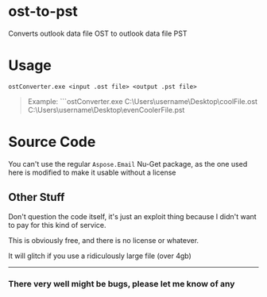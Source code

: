 # ost-to-pst
Converts outlook data file OST to outlook data file PST

# Usage

```ostConverter.exe <input .ost file> <output .pst file>```
> Example: ```ostConverter.exe C:\Users\username\Desktop\coolFile.ost C:\Users\username\Desktop\evenCoolerFile.pst

# Source Code
You can't use the regular `Aspose.Email` Nu-Get package, as the one used here is modified to make it usable without a license

## Other Stuff
Don't question the code itself, it's just an exploit thing because I didn't want to pay for this kind of service.

This is obviously free, and there is no license or whatever.

It will glitch if you use a ridiculously large file (over 4gb)

---

### There very well might be bugs, please let me know of any

